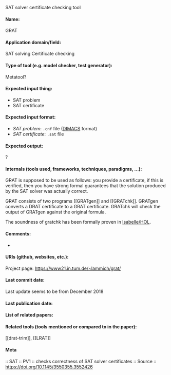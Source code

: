 SAT solver certificate checking tool

#### Name:
GRAT

#### Application domain/field:
SAT solving
Certificate checking

#### Type of tool (e.g. model checker, test generator):
Metatool?

#### Expected input thing:
- SAT problem
- SAT certificate

#### Expected input format:
- *SAT problem*: `.cnf` file ([DIMACS](../Formats/DIMACS.md) format)
- *SAT certificate*: `.sat` file

#### Expected output:
?

#### Internals (tools used, frameworks, techniques, paradigms, ...):
GRAT is supposed to be used as follows: you provide a certificate, if this is verified, then you have strong formal guarantees that the solution produced by the SAT solver was actually correct.

GRAT consists of two programs [[GRATgen]] and [[GRATchk]]. GRATgen converts a DRAT certificate to a GRAT certificate. GRATchk will check the output of GRATgen against the original formula.

The soundness of gratchk has been formally proven in [Isabelle/HOL](Provers/Isabelle-HOL.md).

#### Comments:
-

#### URIs (github, websites, etc.):
Project page: https://www21.in.tum.de/~lammich/grat/

#### Last commit date:
Last update seems to be from December 2018

#### Last publication date:

#### List of related papers:

#### Related tools (tools mentioned or compared to in the paper):
[[drat-trim]], [[LRAT]]

#### Meta
:: SAT
:: PV1 :: checks correctness of SAT solver certificates
:: Source :: https://doi.org/10.1145/3550355.3552426
